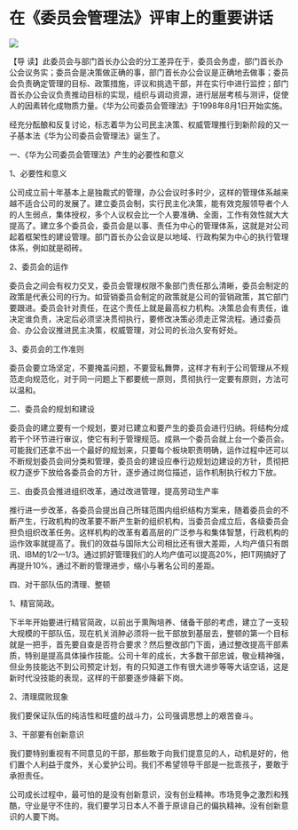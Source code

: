 # 在《委员会管理法》评审上的重要讲话
<img class="pv" src="https://api.visitor.plantree.me/visitor-badge/pv?namespace=plantree.me&key=renzhengfei-speeches/在委员会管理法评审上的重要讲话.md">





【导  读】此委员会与部门首长办公会的分工差异在于，委员会务虚，部门首长办公会议务实；委员会是决策做正确的事，部门首长办公会议是正确地去做事；委员会负责确定管理的目标、政策措施，评议和挑选干部，并在实行中进行监控；部门首长办公会议负责推动目标的实现，组织与调动资源，进行层层考核与测评，促使人的因素转化成物质力量。《华为公司委员会管理法》于1998年8月1日开始实施。



经充分酝酿和反复讨论，标志着华为公司民主决策、权威管理推行到新阶段的又一子基本法《华为公司委员会管理法》诞生了。

一、《华为公司委员会管理法》产生的必要性和意义

1、必要性和意义

公司成立前十年基本上是独裁式的管理，办公会议时多时少，这样的管理体系越来越不适合公司的发展了。建立委员会制，实行民主化决策，能有效克服领导者个人的人生弱点，集体授权，多个人议权会比一个人要准确、全面，工作有效性就大大提高了。建立多个委员会，委员会是以事、责任为中心的管理体系，这就是对公司起着框架性的建设管理。部门首长办公会议是以地域、行政构架为中心的执行管理体系，例如就是砌砖。

2、委员会的运作

委员会之间会有权力交叉，委员会管理权限不象部门责任那么清晰，委员会制定的政策是代表公司的行为。如营销委员会制定的政策就是公司的营销政策，其它部门要跟进。委员会针对责任，在这个责任上就是最高权力机构。决策总会有责任，谁决定谁负责，决定后必须坚决贯彻执行，要修改决策必须走正常流程。通过委员会、办公会议推进民主决策，权威管理，对公司的长治久安有好处。

3、委员会的工作准则

委员会要立场坚定，不要掩盖问题，不要营私舞弊，这样才有利于公司管理从不规范走向规范化，对于同一问题上下都要统一原则，贯彻执行一定要有原则，方法可以温和。

二、委员会的规划和建设

委员会的建立要有一个规划，要对已建立和要产生的委员会进行归纳。将结构分成若干个环节进行审议，使它有利于管理规范。成熟一个委员会就上台一个委员会。可能我们还拿不出一个最好的规划来，只要每个板块职责明确，运作过程中还可以不断规划委员会间分类和管理，委员会的建设应奉行边规划边建设的方针，贯彻把权力逐步下放给各委员会的方针，逐步通过岗位描述，运作机制执行权力下放。

三、由委员会推进组织改革，通过改进管理，提高劳动生产率

推行进一步改革，各委员会提出自己所辖范围内组织结构方案来，随着委员会的不断产生，行政机构的改革要不断产生新的组织机构，当委员会成立后，各级委员会担负组织改革任务。这样机构的改革有着高层的广泛参与和集体智慧，行政机构的运作效率就提高了。我们的效益与国际大公司相比还有很大差距，人均产值只有朗讯、IBM的1/2—1/3。通过抓好管理我们的人均产值可以提高20%，把IT网搞好了再提升10%，通过不断的管理进步，缩小与著名公司的差距。

四、对干部队伍的清理、整顿

1、精官简政。

下半年开始要进行精官简政，以前出于熏陶培养、储备干部的考虑，建立了一支较大规模的干部队伍，现在机关消肿必须将一批干部放到基层去，整顿的第一个目标就是一把手，首先要自查是否符合要求？然后整改部门下面，通过整改提高干部素质，特别是提高具体操作技能。公司十年的成长，大多数干部忠诚，敬业精神强，但业务技能达不到公司预定计划，有的只知道工作有很大进步等等大话空话，这是新时代没技能的表现，这样的干部要逐步降薪下岗。

2、清理腐败现象

我们要保证队伍的纯洁性和旺盛的战斗力，公司强调思想上的艰苦奋斗。

3、干部要有创新意识

我们要特别重视有不同意见的干部，那些敢于向我们提意见的人，动机是好的，他们置个人利益于度外，关心爱护公司。我们不希望领导干部是一批乖孩子，要敢于承担责任。

公司成长过程中，最可怕的是没有创新意识，没有创业精神。市场竞争之激烈和残酷，守业是守不住的，我们要学习日本人不善于原谅自己的偏执精神。没有创新意识的人要下岗。
